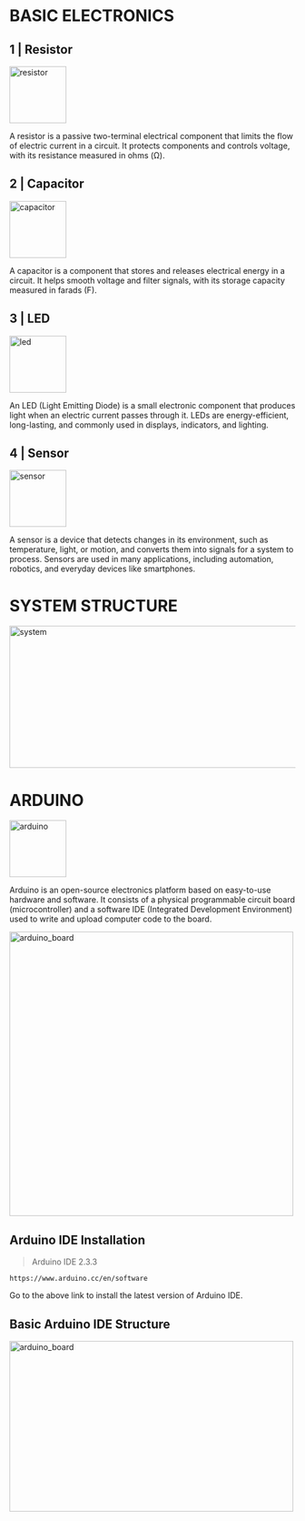 # **BASIC ELECTRONICS**

## **1 | Resistor**

<img src="https://cdn-icons-png.flaticon.com/128/1482/1482822.png" alt="resistor" width="100" height="100">

A resistor is a passive two-terminal electrical component that limits the flow of electric current in a circuit. It protects components and controls voltage, with its resistance measured in ohms (Ω).

## **2 | Capacitor**

<img src="https://cdn-icons-png.flaticon.com/128/2479/2479538.png" alt="capacitor" width="100" height="100">

A capacitor is a component that stores and releases electrical energy in a circuit. It helps smooth voltage and filter signals, with its storage capacity measured in farads (F).

## **3 | LED**

<img src="https://cdn-icons-png.flaticon.com/128/2338/2338767.png" alt="led" width="100" height="100">

An LED (Light Emitting Diode) is a small electronic component that produces light when an electric current passes through it. LEDs are energy-efficient, long-lasting, and commonly used in displays, indicators, and lighting.

## **4 | Sensor**

<img src="https://cdn-icons-png.flaticon.com/128/2803/2803636.png" alt="sensor" width="100" height="100">

A sensor is a device that detects changes in its environment, such as temperature, light, or motion, and converts them into signals for a system to process. Sensors are used in many applications, including automation, robotics, and everyday devices like smartphones.


# **SYSTEM STRUCTURE**

<img src="https://github.com/user-attachments/assets/69937e0b-5e6e-4cbc-93e7-9c8daea6348b" alt="system" width="600" height="250">

# ARDUINO   
<img src="https://static-00.iconduck.com/assets.00/apps-arduino-icon-2048x2048-42m5bo99.png" alt="arduino" width="100" height="100"> 

Arduino  is an open-source electronics platform based on easy-to-use hardware and software. It consists of a physical programmable circuit board (microcontroller) and a software IDE (Integrated Development Environment) used to write and upload computer code to the board.

<img src="https://docs.arduino.cc/static/6ec5e4c2a6c0e9e46389d4f6dc924073/a6d36/Pinout-UNOrev3_latest.png" alt="arduino_board" width="500" height="500">

## Arduino IDE Installation
> Arduino IDE 2.3.3

``` 
https://www.arduino.cc/en/software
```

Go to the above link to install the latest version of Arduino IDE.

## Basic Arduino IDE Structure

<img src="https://i0.wp.com/www.programmingelectronics.com/wp-content/uploads/2019/03/void_setup_loop_2.png" alt="arduino_board" width="500" height="300">

